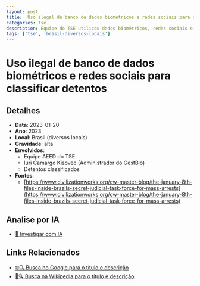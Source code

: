 ```yaml
---
layout: post
title:  Uso ilegal de banco de dados biométricos e redes sociais para classificar detentos
categories: tse
description: Equipe do TSE utilizou dados biométricos, redes sociais e sistemas para classificar pessoas como 'positivas' ou 'negativas', baseando detenções em postagens e opiniões políticas sem avaliação jurídica adequada.
tags: ['tse', 'brasil-diversos-locais']
---
```


# Uso ilegal de banco de dados biométricos e redes sociais para classificar detentos

## Detalhes
- **Data**: 2023-01-20
- **Ano**: 2023
- **Local**: Brasil (diversos locais)
- **Gravidade**: alta
- **Envolvidos**:
  - Equipe AEED do TSE
  - Iuri Camargo Kisovec (Administrador do GestBio)
  - Detentos classificados
- **Fontes**:
  - [https://www.civilizationworks.org/cw-master-blog/the-january-8th-files-inside-brazils-secret-judicial-task-force-for-mass-arrests](https://www.civilizationworks.org/cw-master-blog/the-january-8th-files-inside-brazils-secret-judicial-task-force-for-mass-arrests)

## Analise por IA
- [🤖 Investigar com IA](https://www.perplexity.ai/search?q=%22Alexandre%20de%20Moraes%22%20Uso%20ilegal%20de%20banco%20de%20dados%20biom%C3%A9tricos%20e%20redes%20sociais%20para%20classificar%20detentos%20Equipe%20do%20TSE%20utilizou%20dados%20biom%C3%A9tricos%2C%20redes%20sociais%20e%20sistemas%20para%20classificar%20pessoas%20como%20%27positivas%27%20ou%20%27negativas%27%2C%20baseando%20deten%C3%A7%C3%B5es%20em%20postagens%20e%20opini%C3%B5es%20pol%C3%ADticas%20sem%20avalia%C3%A7%C3%A3o%20jur%C3%ADdica%20adequada.%20Brasil%20%28diversos%20locais%29%202023)

## Links Relacionados
- [🌐🔍 Busca no Google para o título e descrição](https://www.google.com/search?q=%22Alexandre%20de%20Moraes%22%20Uso%20ilegal%20de%20banco%20de%20dados%20biom%C3%A9tricos%20e%20redes%20sociais%20para%20classificar%20detentos%20Equipe%20do%20TSE%20utilizou%20dados%20biom%C3%A9tricos%2C%20redes%20sociais%20e%20sistemas%20para%20classificar%20pessoas%20como%20%27positivas%27%20ou%20%27negativas%27%2C%20baseando%20deten%C3%A7%C3%B5es%20em%20postagens%20e%20opini%C3%B5es%20pol%C3%ADticas%20sem%20avalia%C3%A7%C3%A3o%20jur%C3%ADdica%20adequada.%20Brasil%20%28diversos%20locais%29%202023)
- [📖🔍 Busca na Wikipedia para o título e descrição](https://pt.wikipedia.org/w/index.php?search=%22Alexandre%20de%20Moraes%22%20Uso%20ilegal%20de%20banco%20de%20dados%20biom%C3%A9tricos%20e%20redes%20sociais%20para%20classificar%20detentos%20Equipe%20do%20TSE%20utilizou%20dados%20biom%C3%A9tricos%2C%20redes%20sociais%20e%20sistemas%20para%20classificar%20pessoas%20como%20%27positivas%27%20ou%20%27negativas%27%2C%20baseando%20deten%C3%A7%C3%B5es%20em%20postagens%20e%20opini%C3%B5es%20pol%C3%ADticas%20sem%20avalia%C3%A7%C3%A3o%20jur%C3%ADdica%20adequada.%20Brasil%20%28diversos%20locais%29%202023)

